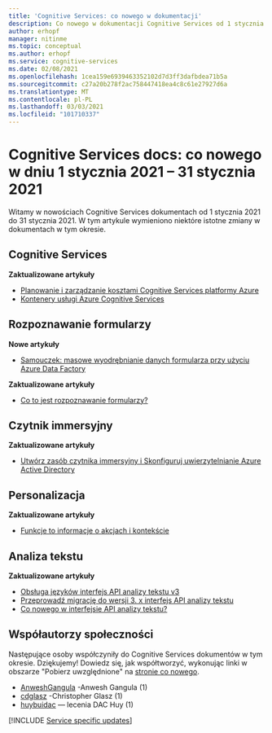 ```yaml
---
title: 'Cognitive Services: co nowego w dokumentacji'
description: Co nowego w dokumentacji Cognitive Services od 1 stycznia 2021 – 31 stycznia 2021.
author: erhopf
manager: nitinme
ms.topic: conceptual
ms.author: erhopf
ms.service: cognitive-services
ms.date: 02/08/2021
ms.openlocfilehash: 1cea159e6939463352102d7d3ff3dafbdea71b5a
ms.sourcegitcommit: c27a20b278f2ac758447418ea4c8c61e27927d6a
ms.translationtype: MT
ms.contentlocale: pl-PL
ms.lasthandoff: 03/03/2021
ms.locfileid: "101710337"
---
```

# <a name="cognitive-services-docs-whats-new-for-january-1-2021---january-31-2021"></a>Cognitive Services docs: co nowego w dniu 1 stycznia 2021 – 31 stycznia 2021

Witamy w nowościach Cognitive Services dokumentach od 1 stycznia 2021 do 31 stycznia 2021. W tym artykule wymieniono niektóre istotne zmiany w dokumentach w tym okresie.

## <a name="cognitive-services"></a>Cognitive Services

**Zaktualizowane artykuły**

- [Planowanie i zarządzanie kosztami Cognitive Services platformy Azure](plan-manage-costs.md)
- [Kontenery usługi Azure Cognitive Services](cognitive-services-container-support.md)

## <a name="form-recognizer"></a>Rozpoznawanie formularzy

**Nowe artykuły**

- [Samouczek: masowe wyodrębnianie danych formularza przy użyciu Azure Data Factory](./form-recognizer/tutorial-bulk-processing.md)

**Zaktualizowane artykuły**

- [Co to jest rozpoznawanie formularzy?](./form-recognizer/overview.md)

## <a name="immersive-reader"></a>Czytnik immersyjny

**Zaktualizowane artykuły**

- [Utwórz zasób czytnika immersyjny i Skonfiguruj uwierzytelnianie Azure Active Directory](./immersive-reader/how-to-create-immersive-reader.md)

## <a name="personalizer"></a>Personalizacja

**Zaktualizowane artykuły**

- [Funkcje to informacje o akcjach i kontekście](./personalizer/concepts-features.md)

## <a name="text-analytics"></a>Analiza tekstu

**Zaktualizowane artykuły**

- [Obsługa języków interfejs API analizy tekstu v3](./text-analytics/language-support.md)
- [Przeprowadź migrację do wersji 3. x interfejs API analizy tekstu](./text-analytics/migration-guide.md)
- [Co nowego w interfejsie API analizy tekstu?](./text-analytics/whats-new.md)

## <a name="community-contributors"></a>Współautorzy społeczności

Następujące osoby współczyniły do Cognitive Services dokumentów w tym okresie. Dziękujemy! Dowiedz się, jak współtworzyć, wykonując linki w obszarze "Pobierz uwzględnione" na [stronie co nowego](index.yml).

- [AnweshGangula](https://github.com/AnweshGangula) -Anwesh Gangula (1)
- [cdglasz](https://github.com/cdglasz) -Christopher Glasz (1)
- [huybuidac](https://github.com/huybuidac) — lecenia DAC Huy (1)

[!INCLUDE [Service specific updates](./includes/service-specific-updates.md)]
